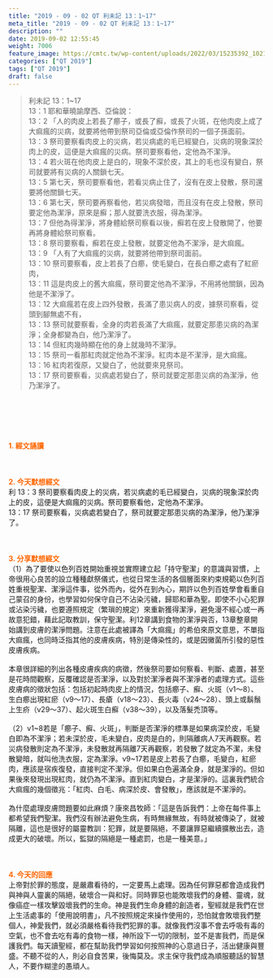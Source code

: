 ```yaml
---
title: "2019 - 09 - 02 QT 利未記 13：1~17"
meta_title: "2019 - 09 - 02 QT 利未記 13：1~17"
description: ""
date: 2019-09-02 12:55:45
weight: 7006
feature_image: https://cmtc.tw/wp-content/uploads/2022/03/15235392_10211799862337740_180693556567566654_o-1.webp
categories: ["QT 2019"]
tags: ["QT 2019"]
draft: false
---
```


<blockquote>利未記 13：1~17<br />
13：1 耶和華曉諭摩西、亞倫說：<br />
13：2 「人的肉皮上若長了癤子，或長了癬，或長了火斑，在他肉皮上成了大痲瘋的災病，就要將他帶到祭司亞倫或亞倫作祭司的一個子孫面前。<br />
13：3 祭司要察看肉皮上的災病，若災病處的毛已經變白，災病的現象深於肉上的皮，這便是大痲瘋的災病。祭司要察看他，定他為不潔淨。<br />
13：4 若火斑在他肉皮上是白的，現象不深於皮，其上的毛也沒有變白，祭司就要將有災病的人關鎖七天。<br />
13：5 第七天，祭司要察看他，若看災病止住了，沒有在皮上發散，祭司還要將他關鎖七天。<br />
13：6 第七天，祭司要再察看他，若災病發暗，而且沒有在皮上發散，祭司要定他為潔淨，原來是癬；那人就要洗衣服，得為潔淨。<br />
13：7 但他為得潔淨，將身體給祭司察看以後，癬若在皮上發散開了，他要再將身體給祭司察看。<br />
13：8 祭司要察看，癬若在皮上發散，就要定他為不潔淨，是大痲瘋。<br />
13：9 「人有了大痲瘋的災病，就要將他帶到祭司面前。<br />
13：10 祭司要察看，皮上若長了白癤，使毛變白，在長白癤之處有了紅瘀肉，<br />
13：11 這是肉皮上的舊大痲瘋，祭司要定他為不潔淨，不用將他關鎖，因為他是不潔淨了。<br />
13：12 大痲瘋若在皮上四外發散，長滿了患災病人的皮，據祭司察看，從頭到腳無處不有，<br />
13：13 祭司就要察看，全身的肉若長滿了大痲瘋，就要定那患災病的為潔淨；全身都變為白，他乃潔淨了。<br />
13：14 但紅肉幾時顯在他的身上就幾時不潔淨。<br />
13：15 祭司一看那紅肉就定他為不潔淨。紅肉本是不潔淨，是大痲瘋。<br />
13：16 紅肉若復原，又變白了，他就要來見祭司。<br />
13：17 祭司要察看，災病處若變白了，祭司就要定那患災病的為潔淨，他乃潔淨了。</blockquote><br />
&nbsp;<br />
<br />
&nbsp;<br />
<br />
<span style="color: #ff6600;"><strong>1. </strong><strong>經文誦讀</strong></span><br />
<br />
<span style="color: #ff6600;"><strong> </strong></span><br />
<br />
<span style="color: #ff6600;"><strong>2. 今天默想</strong><strong>經文<br />
</strong></span>利 13：3 祭司要察看肉皮上的災病，若災病處的毛已經變白，災病的現象深於肉上的皮，這便是大痲瘋的災病。祭司要察看他，定他為不潔淨。<br />
13：17 祭司要察看，災病處若變白了，祭司就要定那患災病的為潔淨，他乃潔淨了。<br />
<br />
&nbsp;<br />
<br />
<span style="color: #ff6600;"><strong>3. 分享默想經文<br />
</strong></span>（1）為了要使以色列百姓開始重視並實際建立起「持守聖潔」的意識與習慣，上帝很用心良苦的設立種種獻祭儀式，也從日常生活的各個層面來約束規範以色列百姓重視聖潔、潔淨這件事，從外而內，從外在到內心，期許以色列百姓學會看重自己蒙召的身份，也學習如何保守自己不沾染污穢，歸耶和華為聖。即使不小心犯罪或沾染污穢，也要遵照規定（繁瑣的規定）來重新獲得潔淨，避免漫不經心或一再故意犯錯，藉此記取教訓，保守聖潔。利12章講到食物的潔淨與否，13章整章開始講到皮膚的潔淨問題。注意在此處被譯為「大痲瘋」的希伯來原文意思，不單指大痲瘋，也同時泛指其他的皮膚疾病，特別是傳染性的，或是因黴菌所引發的惡性皮膚疾病。<br />
<br />
本章很詳細的列出各種皮膚疾病的病徵，然後祭司要如何察看、判斷、處置，甚至是花時間觀察，反覆確認是否潔淨，以及對於潔淨者與不潔淨者的處理方式。這些皮膚病的徵狀包括：包括初起時肉皮上的情況，包括癤子、癬、火斑（v1～8）、生白癤出現紅瘀（v9～17）、長瘡（v18～23）、長火毒（v24～28）、頭上或鬍鬚上生疥（v29～37）、起火斑生白癬（v38～39），以及落髮禿頂等。<br />
<br />
（2）v1~8若是「癤子、癬、火斑」，判斷是否潔淨的標準是如果病深於皮，毛變白即為不潔淨；若未深於皮，毛未變白，皮肉是白的，則隔離病人7天再觀察。若災病發散則定為不潔淨，未發散就再隔離7天再觀察，若發散了就定為不潔，未發散變暗，就叫他洗衣服，定為潔淨。v9~17若是皮上若長了白癤，毛變白，紅瘀肉，應該是宿疾復發，直接判定不潔淨。但如果白色遍滿全身，就是潔淨的。但如果後來發現出現紅肉，就仍為不潔淨。直到紅肉變白，才是潔淨的。這裏我們統合大痲瘋的幾個徵兆：「紅肉、白毛、病深於皮、會發散」，應該就是不潔淨的。<br />
<br />
為什麼處理皮膚問題要如此麻煩？康來昌牧師：「這是告訴我們：上帝在每件事上都希望我們聖潔。我們沒有辦法避免生病，有時無緣無故，有時就被傳染了，就被隔離，這也是很好的屬靈教訓：犯罪，就是要隔絕，不要讓罪惡繼續擴散出去，造成更大的破壞。所以，監獄的隔絕是一種處罰，也是一種美意。」<br />
<br />
&nbsp;<br />
<br />
<span style="color: #ff6600;"><strong>4. 今天的回應<br />
</strong></span>上帝對於罪的態度，是嚴肅看待的，一定要馬上處理。因為任何罪惡都會造成我們與神與人靈裏的隔絕，破壞合一與和好。同時罪惡也能敗壞我們的身體、靈魂，就像癌症一樣攻擊毀壞我們的生命。神是我們生命身體的創造者，聖經就是我們在世上生活處事的「使用說明書」，凡不按照規定來操作使用的，恐怕就會敗壞我們整個人，神愛我們，就必須嚴格看待我們犯罪的事。就像我們沒事不會去呼吸有毒的空氣，也不會去吃有毒的食物一樣，神所設下一切的限制，並不是害我們，而是保護我們。每天讀聖經，都在幫助我們學習如何按照神的心意過日子，活出健康與豐盛。不聽不從的人，則必自食苦果，後悔莫及。求主保守我們成為順服聽話的智慧人，不要作糊塗的愚頑人。
        